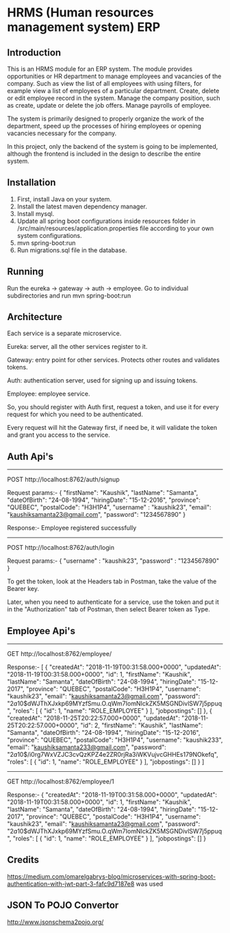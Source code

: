 # HRMS (Human resources management system) ERP

## Introduction

This is an HRMS module for an ERP system. The module provides opportunities or HR department to manage employees and vacancies of the company. Such as view the list of all employees with using filters, for example view a list of employees of a particular department. Create, delete or edit employee record in the system. Manage the company position, such as create, update or delete the job offers. Manage payrolls of employee.  

 

The system is primarily designed to properly organize the work of the department, speed up the processes of hiring employees or opening vacancies necessary for the company. 

 

In this project, only the backend of the system is going to be implemented, although the frontend is included in the design to describe the entire system. 

## Installation

1) First, install Java on your system.
2) Install the latest maven dependency manager.
3) Install mysql.
4) Update all spring boot configurations inside resources folder in 
    /src/main/resources/application.properties file according to your own system configurations.
5) mvn spring-boot:run
6) Run migrations.sql file in the database.

  
## Running

Run the eureka -> gateway -> auth -> employee.
Go to individual subdirectories and run 
mvn spring-boot:run

## Architecture

Each service is a separate microservice.

Eureka: server, all the other services register to it.

Gateway: entry point for other services. Protects other routes and validates tokens.

Auth: authentication server, used for signing up and issuing tokens.

Employee: employee service.

So, you should register with Auth first, request a token, and use it for every request for which you need to be authenticated.

Every request will hit the Gateway first, if need be, it will validate the token and grant you access to the service.

## Auth Api's
  ***************************************************************************************
  POST
  http://localhost:8762/auth/signup
  
  Request params:- 
  {
    "firstName": "Kaushik",
    "lastName": "Samanta",
    "dateOfBirth": "24-08-1994",
    "hiringDate": "15-12-2016",
    "province": "QUEBEC",
    "postalCode": "H3H1P4",
    "username" : "kaushik23",
    "email": "kaushiksamanta23@gmail.com",
    "password": "1234567890"
  }
  
  Response:-
  Employee registered successfully
 
  ****************************************************************************************
  POST
  http://localhost:8762/auth/login

  Request params:- 
  {
   "username" : "kaushik23",
   "password" : "1234567890"
  }
  
  To get the token, look at the Headers tab in Postman, take the value of the Bearer key.

  Later, when you need to authenticate for a service, use the token and put it in the "Authorization" tab of Postman, then select Bearer token as Type.
  
 ## Employee Api's
 
  *****************************************************************************************
  GET
  http://localhost:8762/employee/
  
  Response:-
  [
    {
        "createdAt": "2018-11-19T00:31:58.000+0000",
        "updatedAt": "2018-11-19T00:31:58.000+0000",
        "id": 1,
        "firstName": "Kaushik",
        "lastName": "Samanta",
        "dateOfBirth": "24-08-1994",
        "hiringDate": "15-12-2017",
        "province": "QUEBEC",
        "postalCode": "H3H1P4",
        "username": "kaushik23",
        "email": "kaushiksamanta23@gmail.com",
        "password": "$2a$10$dWJThXJxkp69MYzfSmu.O.qWm7IomNIckZK5MSGNDivlSW7j5ppuq",
        "roles": [
            {
                "id": 1,
                "name": "ROLE_EMPLOYEE"
            }
        ],
        "jobpostings": []
    },
    {
        "createdAt": "2018-11-25T20:22:57.000+0000",
        "updatedAt": "2018-11-25T20:22:57.000+0000",
        "id": 2,
        "firstName": "Kaushik",
        "lastName": "Samanta",
        "dateOfBirth": "24-08-1994",
        "hiringDate": "15-12-2016",
        "province": "QUEBEC",
        "postalCode": "H3H1P4",
        "username": "kaushik233",
        "email": "kaushiksamanta233@gmail.com",
        "password": "$2a$10$/i0rg7WxVZJC3cvQzKPZ4e2ZR0rjRa3iWKVujvcGHHEs179NOkefq",
        "roles": [
            {
                "id": 1,
                "name": "ROLE_EMPLOYEE"
            }
        ],
        "jobpostings": []
    }
  ]
  
  ************************************************************************************************
  GET
  http://localhost:8762/employee/1
  
  Response:-
  {
    "createdAt": "2018-11-19T00:31:58.000+0000",
    "updatedAt": "2018-11-19T00:31:58.000+0000",
    "id": 1,
    "firstName": "Kaushik",
    "lastName": "Samanta",
    "dateOfBirth": "24-08-1994",
    "hiringDate": "15-12-2017",
    "province": "QUEBEC",
    "postalCode": "H3H1P4",
    "username": "kaushik23",
    "email": "kaushiksamanta23@gmail.com",
    "password": "$2a$10$dWJThXJxkp69MYzfSmu.O.qWm7IomNIckZK5MSGNDivlSW7j5ppuq",
    "roles": [
        {
            "id": 1,
            "name": "ROLE_EMPLOYEE"
        }
    ],
    "jobpostings": []
  }
 
  ## Credits
  
  https://medium.com/omarelgabrys-blog/microservices-with-spring-boot-authentication-with-jwt-part-3-fafc9d7187e8 was used
  
  ## JSON To POJO Convertor
  http://www.jsonschema2pojo.org/
